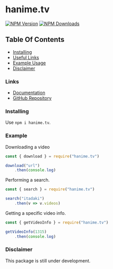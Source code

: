 # hanime.tv
[![NPM Version](https://img.shields.io/npm/v/hanime.tv.svg?maxAge=3600)](https://www.npmjs.com/package/hanime.tv)
[![NPM Downloads](https://img.shields.io/npm/dt/hanime.tv.svg?maxAge=3600)](https://www.npmjs.com/package/hanime.tv)

## Table Of Contents
- [Installing](#installing)
- [Useful Links](#links)
- [Example Usage](#example)
- [Disclaimer](#disclaimer)

### Links
- [Documentation](https://rubenennj.github.io/hanime.tv)
- [GitHub Repository](https://github.com/Rubenennj/hanime.tv)

### Installing
Use `npm i hanime.tv`.

### Example
Downloading a video
```js
const { download } = require("hanime.tv")

download("url")
    .then(console.log)
```
Performing a search.
```js
const { search } = require("hanime.tv")

search("itadaki")
    .then(v => v.videos)
```
Getting a specific video info.
```js
const { getVideoInfo } = require("hanime.tv")

getVideoInfo(1315)
    .then(console.log)
```

### Disclaimer
This package is still under development.